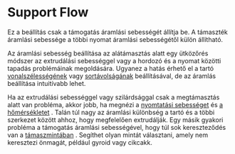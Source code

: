 # Support Flow

Ez a beállítás csak a támogatás áramlási sebességét állítja be. A támaszték áramlási sebessége a többi nyomat áramlási sebességétől külön állítható.

Az áramlási sebesség beállítása az alátámasztás alatt egy ütközőrés módszer az extrudálási sebességgel vagy a hordozó és a nyomat közötti tapadás problémáinak megoldására. Ugyanez a hatás érhető el a tartó [vonalszélességének](../resolution/support_line_width.md) vagy [sortávolságának](../support/support_line_distance.md) beállításával, de az áramlás beállítása intuitívabb lehet.

Ha az extrudálási sebességgel vagy szilárdsággal csak a megtámasztás alatt van probléma, akkor jobb, ha megnézi a [nyomtatási sebességet](../speed/speed_support.md) és [a hőmérsékletet](material_print_temperature.md) . Talán túl nagy az áramlási különbség a tartó és a többi szerkezet között ahhoz, hogy megfelelően extrudálják. Egy másik gyakori probléma a támogatás áramlási sebességével, hogy túl sok kereszteződés van a [támaszmintában](../support/support_pattern.md) . Segíthet olyan mintát választani, amely nem keresztezi önmagát, például gyroid vagy cikcakk.
